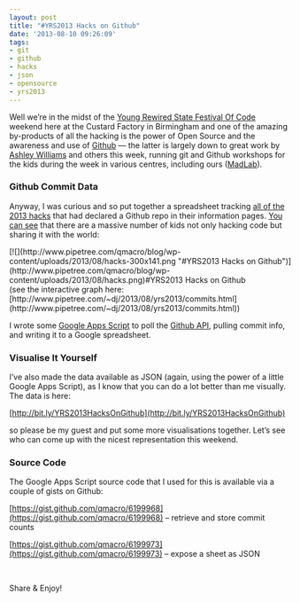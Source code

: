```yaml
---
layout: post
title: "#YRS2013 Hacks on Github"
date: '2013-08-10 09:26:09'
tags:
- git
- github
- hacks
- json
- opensource
- yrs2013
---
```



Well we’re in the midst of the [Young Rewired State Festival Of Code](https://youngrewiredstate.org/static/festival-of-code.html) weekend here at the Custard Factory in Birmingham and one of the amazing by-products of all the hacking is the power of Open Source and the awareness and use of [Github](http://github.com) — the latter is largely down to great work by [Ashley Williams](http://heyashleyashley.com) and others this week, running git and Github workshops for the kids during the week in various centres, including ours ([MadLab](http://madlab.org.uk)).

### Github Commit Data

Anyway, I was curious and so put together a spreadsheet tracking [all of the 2013 hacks](http://hacks.youngrewiredstate.org/events/YRS2013) that had declared a Github repo in their information pages. [You can see](http://www.pipetree.com/~dj/2013/08/yrs2013/commits.html) that there are a massive number of kids not only hacking code but sharing it with the world:

<div class="wp-caption alignnone" id="attachment_1533" style="width: 510px">[![](http://www.pipetree.com/qmacro/blog/wp-content/uploads/2013/08/hacks-300x141.png "#YRS2013 Hacks on Github")](http://www.pipetree.com/qmacro/blog/wp-content/uploads/2013/08/hacks.png)#YRS2013 Hacks on Github

</div>(see the interactive graph here: [http://www.pipetree.com/~dj/2013/08/yrs2013/commits.html](http://www.pipetree.com/~dj/2013/08/yrs2013/commits.html))

I wrote some [Google Apps Script](https://developers.google.com/apps-script/) to poll the [Github API](http://developer.github.com/v3/), pulling commit info, and writing it to a Google spreadsheet.

### Visualise It Yourself

I’ve also made the data available as JSON (again, using the power of a little Google Apps Script), as I know that you can do a lot better than me visually. The data is here:

[http://bit.ly/YRS2013HacksOnGithub](http://bit.ly/YRS2013HacksOnGithub)

so please be my guest and put some more visualisations together. Let’s see who can come up with the nicest representation this weekend.

### Source Code

The Google Apps Script source code that I used for this is available via a couple of gists on Github:

[https://gist.github.com/qmacro/6199968](https://gist.github.com/qmacro/6199968) – retrieve and store commit counts

[https://gist.github.com/qmacro/6199973](https://gist.github.com/qmacro/6199973) – expose a sheet as JSON

 

Share & Enjoy!

 


